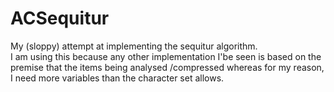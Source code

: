 ACSequitur
==========

My (sloppy) attempt at implementing the sequitur algorithm.  
I am using this because any other implementation I'be seen is based on the premise that the items being analysed /compressed whereas for my reason, I need more variables than the character set allows.
